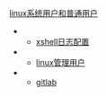 [linux系统用户和普通用户](/maintance/linux_user)
- - [xshell日志配置](/maintance/xshell_log)
- - [linux管理用户](/maintance/appuser)
- - [gitlab](/)